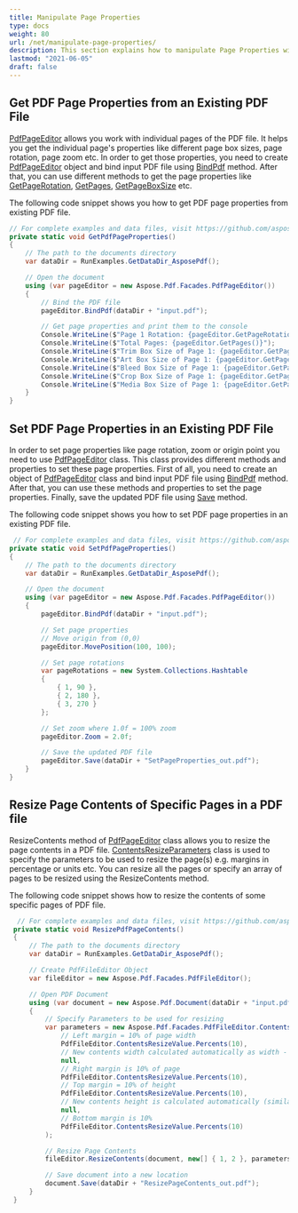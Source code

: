 ```yaml
---
title: Manipulate Page Properties
type: docs
weight: 80
url: /net/manipulate-page-properties/
description: This section explains how to manipulate Page Properties with Aspose.PDF Facades using PdfPageEditor Class.
lastmod: "2021-06-05"
draft: false
---
```

<script type="application/ld+json">
{
    "@context": "https://schema.org",
    "@type": "TechArticle",
    "headline": "Manipulate Page Properties",
    "alternativeHeadline": "Enhance PDF Page Control with PdfPageEditor Features",
    "abstract": "Introducing the PdfPageEdito class, a powerful tool for managing PDF page properties with Aspose.PDF for .NET Facades. This feature enables developers to retrieve and modify essential page attributes such as rotation, zoom levels, and page dimensions, providing fine-tuned control over PDF content presentation. With straightforward methods for getting and setting properties, including the ability to resize specific page contents, enhancing PDF documents has never been easier",
    "author": {
        "@type": "Person",
        "name": "Anastasiia Holub",
        "givenName": "Anastasiia",
        "familyName": "Holub",
        "url": "https://www.linkedin.com/in/anastasiia-holub-750430225/"
    },
    "genre": "pdf document generation",
    "wordcount": "483",
    "proficiencyLevel": "Beginner",
    "publisher": {
        "@type": "Organization",
        "name": "Aspose.PDF for .NET",
        "url": "https://products.aspose.com/pdf",
        "logo": "https://www.aspose.cloud/templates/aspose/img/products/pdf/aspose_pdf-for-net.svg",
        "alternateName": "Aspose",
        "sameAs": [
            "https://facebook.com/aspose.pdf/",
            "https://twitter.com/asposepdf",
            "https://www.youtube.com/channel/UCmV9sEg_QWYPi6BJJs7ELOg/featured",
            "https://www.linkedin.com/company/aspose",
            "https://stackoverflow.com/questions/tagged/aspose",
            "https://aspose.quora.com/",
            "https://aspose.github.io/"
        ],
        "contactPoint": [
            {
                "@type": "ContactPoint",
                "telephone": "+1 903 306 1676",
                "contactType": "sales",
                "areaServed": "US",
                "availableLanguage": "en"
            },
            {
                "@type": "ContactPoint",
                "telephone": "+44 141 628 8900",
                "contactType": "sales",
                "areaServed": "GB",
                "availableLanguage": "en"
            },
            {
                "@type": "ContactPoint",
                "telephone": "+61 2 8006 6987",
                "contactType": "sales",
                "areaServed": "AU",
                "availableLanguage": "en"
            }
        ]
    },
    "url": "/net/manipulate-page-properties/",
    "mainEntityOfPage": {
        "@type": "WebPage",
        "@id": "/net/manipulate-page-properties/"
    },
    "dateModified": "2024-11-25",
    "description": "Aspose.PDF can perform not only simple and easy tasks but also cope with more complex goals. Check the next section for advanced users and developers."
}
</script>

## Get PDF Page Properties from an Existing PDF File

[PdfPageEditor](https://reference.aspose.com/pdf/net/aspose.pdf.facades/pdfpageeditor) allows you work with individual pages of the PDF file. It helps you get the individual page's properties like different page box sizes, page rotation, page zoom etc. In order to get those properties, you need to create [PdfPageEditor](https://reference.aspose.com/pdf/net/aspose.pdf.facades/pdfpageeditor) object and bind input PDF file using [BindPdf](https://reference.aspose.com/pdf/net/aspose.pdf.facades.facade/bindpdf/methods/3) method. After that, you can use different methods to get the page properties like [GetPageRotation](https://reference.aspose.com/pdf/net/aspose.pdf.facades/pdfpageeditor/methods/getpagerotation), [GetPages](https://reference.aspose.com/pdf/net/aspose.pdf.facades/pdfpageeditor/methods/getpages), [GetPageBoxSize](https://reference.aspose.com/pdf/net/aspose.pdf.facades/pdfpageeditor/methods/getpageboxsize) etc.

The following code snippet shows you how to get PDF page properties from existing PDF file.


```csharp
// For complete examples and data files, visit https://github.com/aspose-pdf/Aspose.PDF-for-.NET
private static void GetPdfPageProperties()
{
    // The path to the documents directory
    var dataDir = RunExamples.GetDataDir_AsposePdf();

    // Open the document
    using (var pageEditor = new Aspose.Pdf.Facades.PdfPageEditor())
    {
        // Bind the PDF file
        pageEditor.BindPdf(dataDir + "input.pdf");

        // Get page properties and print them to the console
        Console.WriteLine($"Page 1 Rotation: {pageEditor.GetPageRotation(1)}");
        Console.WriteLine($"Total Pages: {pageEditor.GetPages()}");
        Console.WriteLine($"Trim Box Size of Page 1: {pageEditor.GetPageBoxSize(1, "trim")}");
        Console.WriteLine($"Art Box Size of Page 1: {pageEditor.GetPageBoxSize(1, "art")}");
        Console.WriteLine($"Bleed Box Size of Page 1: {pageEditor.GetPageBoxSize(1, "bleed")}");
        Console.WriteLine($"Crop Box Size of Page 1: {pageEditor.GetPageBoxSize(1, "crop")}");
        Console.WriteLine($"Media Box Size of Page 1: {pageEditor.GetPageBoxSize(1, "media")}");
    }
}
```

## Set PDF Page Properties in an Existing PDF File

In order to set page properties like page rotation, zoom or origin point you need to use [PdfPageEditor](https://reference.aspose.com/pdf/net/aspose.pdf.facades/pdfpageeditor) class. This class provides different methods and properties to set these page properties. First of all, you need to create an object of [PdfPageEditor](https://reference.aspose.com/pdf/net/aspose.pdf.facades/pdfpageeditor) class and bind input PDF file using [BindPdf](https://reference.aspose.com/pdf/net/aspose.pdf.facades.facade/bindpdf/methods/3) method. After that, you can use these methods and properties to set the page properties. Finally, save the updated PDF file using [Save](https://reference.aspose.com/pdf/net/aspose.pdf/document/methods/save) method.

The following code snippet shows you how to set PDF page properties in an existing PDF file.



```csharp
 // For complete examples and data files, visit https://github.com/aspose-pdf/Aspose.PDF-for-.NET
private static void SetPdfPageProperties()
{
    // The path to the documents directory
    var dataDir = RunExamples.GetDataDir_AsposePdf();

    // Open the document
    using (var pageEditor = new Aspose.Pdf.Facades.PdfPageEditor())
    {
        pageEditor.BindPdf(dataDir + "input.pdf");

        // Set page properties
        // Move origin from (0,0)
        pageEditor.MovePosition(100, 100);

        // Set page rotations
        var pageRotations = new System.Collections.Hashtable
        {
            { 1, 90 },
            { 2, 180 },
            { 3, 270 }
        };

        // Set zoom where 1.0f = 100% zoom
        pageEditor.Zoom = 2.0f;

        // Save the updated PDF file
        pageEditor.Save(dataDir + "SetPageProperties_out.pdf");
    }
}
```

## Resize Page Contents of Specific Pages in a PDF file

ResizeContents method of [PdfPageEditor](https://reference.aspose.com/pdf/net/aspose.pdf.facades/pdfpageeditor) class allows you to resize the page contents in a PDF file. [ContentsResizeParameters](https://reference.aspose.com/pdf/net/aspose.pdf.facades.pdffileeditor/contentsresizeparameters) class is used to specify the parameters to be used to resize the page(s) e.g. margins in percentage or units etc. You can resize all the pages or specify an array of pages to be resized using the ResizeContents method.

The following code snippet shows how to resize the contents of some specific pages of PDF file.



```csharp
  // For complete examples and data files, visit https://github.com/aspose-pdf/Aspose.PDF-for-.NET
 private static void ResizePdfPageContents()
 {
     // The path to the documents directory
     var dataDir = RunExamples.GetDataDir_AsposePdf();

     // Create PdfFileEditor Object
     var fileEditor = new Aspose.Pdf.Facades.PdfFileEditor();

     // Open PDF Document
     using (var document = new Aspose.Pdf.Document(dataDir + "input.pdf"))
     {
         // Specify Parameters to be used for resizing
         var parameters = new Aspose.Pdf.Facades.PdfFileEditor.ContentsResizeParameters(
             // Left margin = 10% of page width
             PdfFileEditor.ContentsResizeValue.Percents(10),
             // New contents width calculated automatically as width - left margin - right margin (100% - 10% - 10% = 80%)
             null,
             // Right margin is 10% of page
             PdfFileEditor.ContentsResizeValue.Percents(10),
             // Top margin = 10% of height
             PdfFileEditor.ContentsResizeValue.Percents(10),
             // New contents height is calculated automatically (similar to width)
             null,
             // Bottom margin is 10%
             PdfFileEditor.ContentsResizeValue.Percents(10)
         );

         // Resize Page Contents
         fileEditor.ResizeContents(document, new[] { 1, 2 }, parameters);

         // Save document into a new location
         document.Save(dataDir + "ResizePageContents_out.pdf");
     }
 }
```
